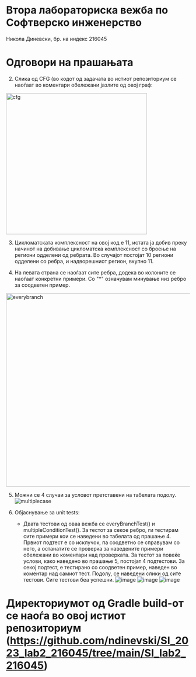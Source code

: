 # Втора лабораториска вежба по Софтверско инженерство
Никола Диневски, бр. на индекс 216045

# Одговори на прашањата

2. Слика од CFG (во кодот од задачата во истиот репозиториум се наоѓаат во коментари обележани јазлите од овој граф:
<img width="386" alt="cfg" src="https://github.com/ndinevski/SI_2023_lab2_216045/assets/61565298/a1960516-9e76-4b69-9dc1-743374c1cbfc">

3. Цикломатската комплексност на овој код е 11, истата ја добив преку начинот на добивање цикломатска комплексност со броење на региони 
   одделени од ребрата. Во случајот постојат 10 региони одделени со ребра, и надворешниот регион, вкупно 11.
   
4. На левата страна се наоѓаат сите ребра, додека во колоните се наоѓаат конкретни примери. Со "\*" означувам минување низ ребро за соодветен пример.
<img width="529" alt="everybranch" src="https://github.com/ndinevski/SI_2023_lab2_216045/assets/61565298/10837363-0285-47c0-8287-29337e167013">

5. Можни се 4 случаи за условот претставени на табелата подолу.
![multiplecase](https://github.com/ndinevski/SI_2023_lab2_216045/assets/61565298/436e5507-0e16-4485-b90c-b59440abebc7)

6. Објаснување за unit tests:
   - Двата тестови од оваа вежба се everyBranchTest() и multipleConditionTest(). За тестот за секое ребро, ги тестирам сите примери кои се наведени во
     табелата од прашање 4. Првиот подтест е со исклучок, па соодветно се справувам со него, а останатите се проверка за наведените примери обележани во 
     коментари над проверката. За тестот за повеќе услови, како наведено во прашање 5, постојат 4 подтестови. За секој подтест,
     е тестирано со соодветен пример, наведен во коментар над самиот тест. Подолу, се наведени слики од сите тестови. Сите тестови беа успешни.
     ![image](https://github.com/ndinevski/SI_2023_lab2_216045/assets/61565298/137b1e5a-e5c8-4541-92d0-8a005fcb1260)
     ![image](https://github.com/ndinevski/SI_2023_lab2_216045/assets/61565298/509df6a7-7065-4c23-9d26-df168649516a)
     ![image](https://github.com/ndinevski/SI_2023_lab2_216045/assets/61565298/64fcb264-d44b-4629-9c7f-4fe0acfd34aa)
     
# Директориумот од Gradle build-от се наоѓа во овој истиот репозиториум (https://github.com/ndinevski/SI_2023_lab2_216045/tree/main/SI_lab2_216045)
